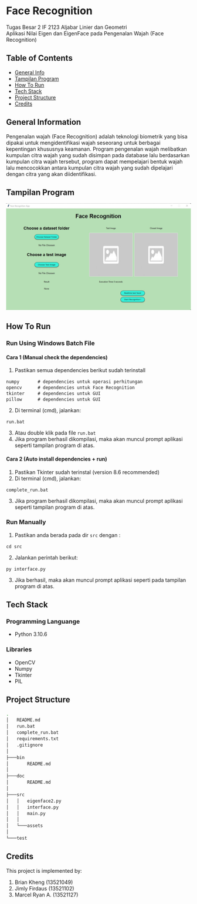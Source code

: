 # Face Recognition
Tugas Besar 2 IF 2123 Aljabar Linier dan Geometri
<br />
Aplikasi Nilai Eigen dan EigenFace pada Pengenalan Wajah (Face Recognition) 

## Table of Contents
* [General Info](#general-information)
* [Tampilan Program](#tampilan-program)
* [How To Run](#how-to-run)
* [Tech Stack](#tech-stack)
* [Project Structure](#project-structure)
* [Credits](#credits)

## General Information
Pengenalan wajah (Face Recognition) adalah teknologi biometrik yang bisa dipakai untuk mengidentifikasi wajah seseorang untuk berbagai kepentingan khususnya keamanan. Program pengenalan wajah melibatkan kumpulan citra wajah yang sudah disimpan pada database lalu berdasarkan kumpulan citra wajah tersebut, program dapat mempelajari bentuk wajah lalu mencocokkan antara kumpulan citra wajah yang sudah dipelajari dengan citra yang akan diidentifikasi.

## Tampilan Program
![Main View](./src/assets/tampilanProgram.jpg)

## How To Run
### Run Using Windows Batch File
#### Cara 1 (Manual check the dependencies)
1. Pastikan semua dependencies berikut sudah terinstall
```shell
numpy       # dependencies untuk operasi perhitungan
opencv      # dependencies untuk Face Recognition
tkinter     # dependencies untuk GUI
pillow      # dependencies untuk GUI
```
2. Di terminal (cmd), jalankan:
```shell
run.bat
```
3. Atau double klik pada file `run.bat`
4. Jika program berhasil dikompilasi, maka akan muncul prompt aplikasi seperti tampilan program di atas.

#### Cara 2 (Auto install dependencies + run)
1. Pastikan Tkinter sudah terinstal (version 8.6 recommended)
2. Di terminal (cmd), jalankan:
```shell
complete_run.bat
```
3. Jika program berhasil dikompilasi, maka akan muncul prompt aplikasi seperti tampilan program di atas.

### Run Manually 
1. Pastikan anda berada pada dir `src` dengan :
```shell
cd src
```
2. Jalankan perintah berikut:
```shell
py interface.py
```
3. Jika berhasil, maka akan muncul prompt aplikasi seperti pada tampilan program di atas.

## Tech Stack
### Programming Languange
* Python 3.10.6

### Libraries
* OpenCV
* Numpy
* Tkinter
* PIL

## Project Structure
```bash
.
│   README.md
│   run.bat
│   complete_run.bat
│   requirements.txt
│   .gitignore
│
├───bin
│       README.md
│
├───doc
│       README.md
│
├───src
│   │   eigenface2.py
│   │   interface.py
│   │   main.py
│   │
│   └───assets
│
└───test
```

## Credits
This project is implemented by:
1. Brian Kheng (13521049)
2. Jimly Firdaus (13521102)
3. Marcel Ryan A. (13521127)
